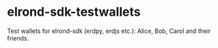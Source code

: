 # elrond-sdk-testwallets
Test wallets for elrond-sdk (erdpy, erdjs etc.): Alice, Bob, Carol and their friends.

